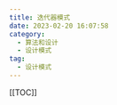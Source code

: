 ```yaml
---
title: 迭代器模式
date: 2023-02-20 16:07:58
category: 
  - 算法和设计
  - 设计模式
tag: 
  - 设计模式
---
```


<!-- more -->
[[TOC]]
